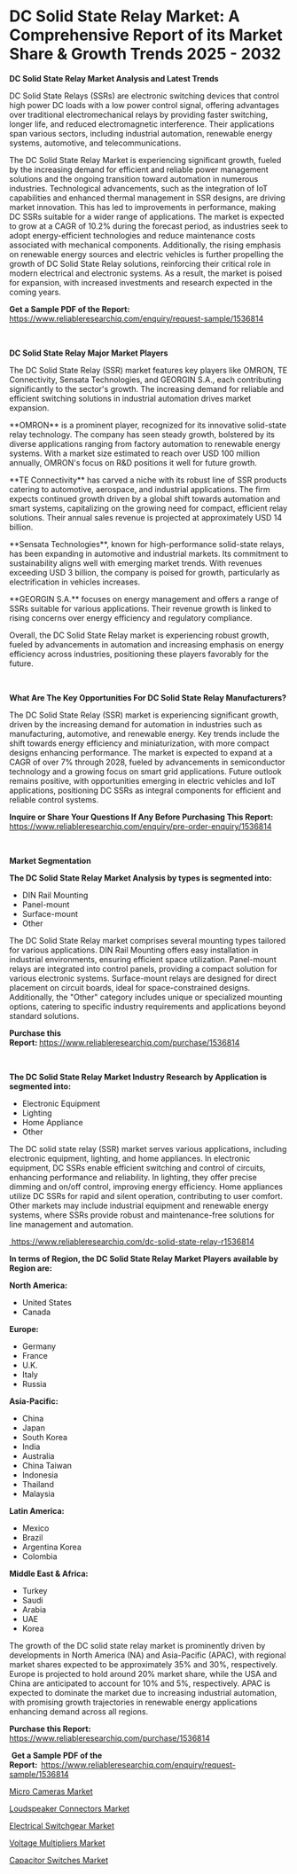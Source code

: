 <p><h1>DC Solid State Relay Market: A Comprehensive Report of its Market Share & Growth Trends 2025 - 2032</h1></p><p><strong>DC Solid State Relay Market Analysis and Latest Trends</strong></p>
<p><p>DC Solid State Relays (SSRs) are electronic switching devices that control high power DC loads with a low power control signal, offering advantages over traditional electromechanical relays by providing faster switching, longer life, and reduced electromagnetic interference. Their applications span various sectors, including industrial automation, renewable energy systems, automotive, and telecommunications.</p><p>The DC Solid State Relay Market is experiencing significant growth, fueled by the increasing demand for efficient and reliable power management solutions and the ongoing transition toward automation in numerous industries. Technological advancements, such as the integration of IoT capabilities and enhanced thermal management in SSR designs, are driving market innovation. This has led to improvements in performance, making DC SSRs suitable for a wider range of applications. The market is expected to grow at a CAGR of 10.2% during the forecast period, as industries seek to adopt energy-efficient technologies and reduce maintenance costs associated with mechanical components. Additionally, the rising emphasis on renewable energy sources and electric vehicles is further propelling the growth of DC Solid State Relay solutions, reinforcing their critical role in modern electrical and electronic systems. As a result, the market is poised for expansion, with increased investments and research expected in the coming years.</p></p>
<p><strong>Get a Sample PDF of the Report:&nbsp;</strong> <a href="https://www.reliableresearchiq.com/enquiry/request-sample/1536814?utm_campaign=1144&utm_medium=2&utm_source=Github&utm_content=ia&utm_term=11022025&utm_id=dc-solid-state-relay">https://www.reliableresearchiq.com/enquiry/request-sample/1536814</a></p>
<p>&nbsp;</p>
<p><strong>DC Solid State Relay Major Market Players</strong></p>
<p><p>The DC Solid State Relay (SSR) market features key players like OMRON, TE Connectivity, Sensata Technologies, and GEORGIN S.A., each contributing significantly to the sector's growth. The increasing demand for reliable and efficient switching solutions in industrial automation drives market expansion.</p><p>**OMRON** is a prominent player, recognized for its innovative solid-state relay technology. The company has seen steady growth, bolstered by its diverse applications ranging from factory automation to renewable energy systems. With a market size estimated to reach over USD 100 million annually, OMRON's focus on R&D positions it well for future growth.</p><p>**TE Connectivity** has carved a niche with its robust line of SSR products catering to automotive, aerospace, and industrial applications. The firm expects continued growth driven by a global shift towards automation and smart systems, capitalizing on the growing need for compact, efficient relay solutions. Their annual sales revenue is projected at approximately USD 14 billion.</p><p>**Sensata Technologies**, known for high-performance solid-state relays, has been expanding in automotive and industrial markets. Its commitment to sustainability aligns well with emerging market trends. With revenues exceeding USD 3 billion, the company is poised for growth, particularly as electrification in vehicles increases.</p><p>**GEORGIN S.A.** focuses on energy management and offers a range of SSRs suitable for various applications. Their revenue growth is linked to rising concerns over energy efficiency and regulatory compliance. </p><p>Overall, the DC Solid State Relay market is experiencing robust growth, fueled by advancements in automation and increasing emphasis on energy efficiency across industries, positioning these players favorably for the future.</p></p>
<p>&nbsp;</p>
<p><strong>What Are The Key Opportunities For DC Solid State Relay Manufacturers?</strong></p>
<p><p>The DC Solid State Relay (SSR) market is experiencing significant growth, driven by the increasing demand for automation in industries such as manufacturing, automotive, and renewable energy. Key trends include the shift towards energy efficiency and miniaturization, with more compact designs enhancing performance. The market is expected to expand at a CAGR of over 7% through 2028, fueled by advancements in semiconductor technology and a growing focus on smart grid applications. Future outlook remains positive, with opportunities emerging in electric vehicles and IoT applications, positioning DC SSRs as integral components for efficient and reliable control systems.</p></p>
<p><strong>Inquire or Share Your Questions If Any Before Purchasing This Report:</strong> <a href="https://www.reliableresearchiq.com/enquiry/pre-order-enquiry/1536814?utm_campaign=1144&utm_medium=2&utm_source=Github&utm_content=ia&utm_term=11022025&utm_id=dc-solid-state-relay">https://www.reliableresearchiq.com/enquiry/pre-order-enquiry/1536814</a></p>
<p>&nbsp;</p>
<p><strong>Market Segmentation</strong></p>
<p><strong>The DC Solid State Relay Market Analysis by types is segmented into:</strong></p>
<p><ul><li>DIN Rail Mounting</li><li>Panel-mount</li><li>Surface-mount</li><li>Other</li></ul></p>
<p><p>The DC Solid State Relay market comprises several mounting types tailored for various applications. DIN Rail Mounting offers easy installation in industrial environments, ensuring efficient space utilization. Panel-mount relays are integrated into control panels, providing a compact solution for various electronic systems. Surface-mount relays are designed for direct placement on circuit boards, ideal for space-constrained designs. Additionally, the "Other" category includes unique or specialized mounting options, catering to specific industry requirements and applications beyond standard solutions.</p></p>
<p><strong>Purchase this Report:&nbsp;</strong><a href="https://www.reliableresearchiq.com/purchase/1536814?utm_campaign=1144&utm_medium=2&utm_source=Github&utm_content=ia&utm_term=11022025&utm_id=dc-solid-state-relay">https://www.reliableresearchiq.com/purchase/1536814</a></p>
<p>&nbsp;</p>
<p><strong>The DC Solid State Relay Market Industry Research by Application is segmented into:</strong></p>
<p><ul><li>Electronic Equipment</li><li>Lighting</li><li>Home Appliance</li><li>Other</li></ul></p>
<p><p>The DC solid state relay (SSR) market serves various applications, including electronic equipment, lighting, and home appliances. In electronic equipment, DC SSRs enable efficient switching and control of circuits, enhancing performance and reliability. In lighting, they offer precise dimming and on/off control, improving energy efficiency. Home appliances utilize DC SSRs for rapid and silent operation, contributing to user comfort. Other markets may include industrial equipment and renewable energy systems, where SSRs provide robust and maintenance-free solutions for line management and automation.</p></p>
<p><a href="https://www.reliableresearchiq.com/dc-solid-state-relay-r1536814?utm_campaign=1144&utm_medium=2&utm_source=Github&utm_content=ia&utm_term=11022025&utm_id=dc-solid-state-relay">&nbsp;https://www.reliableresearchiq.com/dc-solid-state-relay-r1536814</a></p>
<p><strong>In terms of Region, the DC Solid State Relay Market Players available by Region are:</strong></p>
<p>
    <p> <strong> North America: </strong>
        <ul>
            <li>United States</li>
            <li>Canada</li>
        </ul>
        </p> 
    <p> <strong> Europe: </strong>
        <ul>
            <li>Germany</li>
            <li>France</li>
            <li>U.K.</li>
            <li>Italy</li>
            <li>Russia</li>
        </ul>
        </p> 
    <p> <strong> Asia-Pacific: </strong>
        <ul>
            <li>China</li>
            <li>Japan</li>
            <li>South Korea</li>
            <li>India</li>
            <li>Australia</li>
            <li>China Taiwan</li>
            <li>Indonesia</li>
            <li>Thailand</li>
            <li>Malaysia</li>
        </ul>
        </p> 
    <p> <strong> Latin America: </strong>
        <ul>
            <li>Mexico</li>
            <li>Brazil</li>
            <li>Argentina Korea</li>
            <li>Colombia</li>
        </ul>
        </p> 
    <p> <strong> Middle East & Africa: </strong>
        <ul>
            <li>Turkey</li>
            <li>Saudi</li>
            <li>Arabia</li>
            <li>UAE</li>
            <li>Korea</li>
        </ul>
    </p>
    </p>
<p><p>The growth of the DC solid state relay market is prominently driven by developments in North America (NA) and Asia-Pacific (APAC), with regional market shares expected to be approximately 35% and 30%, respectively. Europe is projected to hold around 20% market share, while the USA and China are anticipated to account for 10% and 5%, respectively. APAC is expected to dominate the market due to increasing industrial automation, with promising growth trajectories in renewable energy applications enhancing demand across all regions.</p></p>
<p><strong>Purchase this Report: </strong><a href="https://www.reliableresearchiq.com/purchase/1536814?utm_campaign=1144&utm_medium=2&utm_source=Github&utm_content=ia&utm_term=11022025&utm_id=dc-solid-state-relay">https://www.reliableresearchiq.com/purchase/1536814</a></p>
<p>&nbsp;<strong>Get a Sample PDF of the Report:&nbsp;&nbsp;</strong><a href="https://www.reliableresearchiq.com/enquiry/request-sample/1536814?utm_campaign=1144&utm_medium=2&utm_source=Github&utm_content=ia&utm_term=11022025&utm_id=dc-solid-state-relay">https://www.reliableresearchiq.com/enquiry/request-sample/1536814</a></p>
<p><strong></strong></p>
<p><p><a href="https://github.com/guneycigdem35/Market-Research-Report-List-5/blob/main/micro-cameras-market.md?utm_campaign=1144&utm_medium=2&utm_source=Github&utm_content=ia&utm_term=11022025&utm_id=dc-solid-state-relay">Micro Cameras Market</a></p><p><a href="https://github.com/AshikRahman991/Market-Research-Report-List-1/blob/main/loudspeaker-connectors-market.md?utm_campaign=1144&utm_medium=2&utm_source=Github&utm_content=ia&utm_term=11022025&utm_id=dc-solid-state-relay">Loudspeaker Connectors Market</a></p><p><a href="https://github.com/mabutironaldo/Market-Research-Report-List-7/blob/main/electrical-switchgear-market.md?utm_campaign=1144&utm_medium=2&utm_source=Github&utm_content=ia&utm_term=11022025&utm_id=dc-solid-state-relay">Electrical Switchgear Market</a></p><p><a href="https://github.com/kovasovitzzg/Market-Research-Report-List-1/blob/main/voltage-multipliers-market.md?utm_campaign=1144&utm_medium=2&utm_source=Github&utm_content=ia&utm_term=11022025&utm_id=dc-solid-state-relay">Voltage Multipliers Market</a></p><p><a href="https://github.com/aabidsneenwr/Market-Research-Report-List-1/blob/main/capacitor-switches-market.md?utm_campaign=1144&utm_medium=2&utm_source=Github&utm_content=ia&utm_term=11022025&utm_id=dc-solid-state-relay">Capacitor Switches Market</a></p></p>